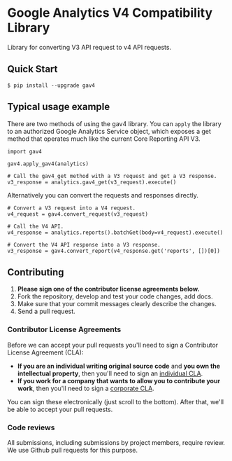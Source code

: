 # Google Analytics V4 Compatibility Library

Library for converting V3 API request to v4 API requests.

## Quick Start

    $ pip install --upgrade gav4


## Typical usage example

There are two methods of using the gav4 library. You can `apply` the library to an authorized Google Analytics Service object, which exposes a get method that operates much like the current Core Reporting API V3.


    import gav4

    gav4.apply_gav4(analytics)

    # Call the gav4_get method with a V3 request and get a V3 response.
    v3_response = analytics.gav4_get(v3_request).execute()


Alternatively you can convert the requests and responses directly.


    # Convert a V3 request into a V4 request.
    v4_request = gav4.convert_request(v3_request)

    # Call the V4 API.
    v4_response = analytics.reports().batchGet(body=v4_request).execute()

    # Convert the V4 API response into a V3 response.
    v3_response = gav4.convert_report(v4_response.get('reports', [])[0])


## Contributing

1. **Please sign one of the contributor license agreements below.**
2. Fork the repository, develop and test your code changes, add docs.
3. Make sure that your commit messages clearly describe the changes.
4. Send a pull request.


### Contributor License Agreements


Before we can accept your pull requests you'll need to sign a Contributor License Agreement (CLA):

- **If you are an individual writing original source code** and **you own the intellectual property**, then you'll need to sign an [individual CLA](https://developers.google.com/open-source/cla/individual).
- **If you work for a company that wants to allow you to contribute your work**, then you'll need to sign a [corporate CLA](https://developers.google.com/open-source/cla/corporate).

You can sign these electronically (just scroll to the bottom). After that, we'll be able to accept your pull requests.


### Code reviews
All submissions, including submissions by project members, require review. We
use Github pull requests for this purpose.

